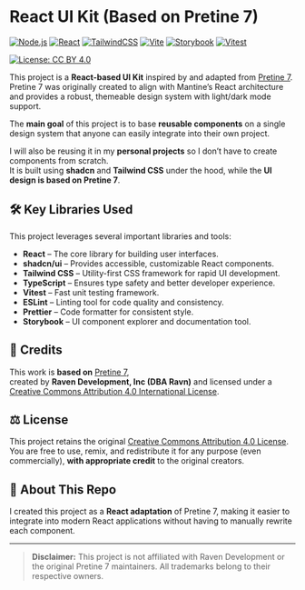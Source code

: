 # React UI Kit (Based on Pretine 7)

[![Node.js](https://img.shields.io/badge/node-22.18.0-blue?logo=node.js)](https://nodejs.org/)
[![React](https://img.shields.io/badge/react-19.1.0-61DAFB?logo=react)](https://reactjs.org/)
[![TailwindCSS](https://img.shields.io/badge/tailwindcss-4.1.11-38B2AC?logo=tailwindcss)](https://tailwindcss.com/)
[![Vite](https://img.shields.io/badge/vite-7.0.4-646CFF?logo=vite)](https://vitejs.dev/)
[![Storybook](https://img.shields.io/badge/storybook-9.1.0-FF4785?logo=storybook)](https://storybook.js.org/)
[![Vitest](https://img.shields.io/badge/vitest-3.2.4-6E9F18?logo=vitest)](https://vitest.dev/)

[![License: CC BY 4.0](https://img.shields.io/badge/License-CC%20BY%204.0-lightgrey.svg)](https://creativecommons.org/licenses/by/4.0/)

This project is a **React-based UI Kit** inspired by and adapted from [Pretine 7](https://www.figma.com/community/file/1293978471602433537).  
Pretine 7 was originally created to align with Mantine’s React architecture and provides a robust, themeable design system with light/dark mode support.

The **main goal** of this project is to base **reusable components** on a single design system that anyone can easily integrate into their own project.

I will also be reusing it in my **personal projects** so I don’t have to create components from scratch.  
It is built using **shadcn** and **Tailwind CSS** under the hood, while the **UI design is based on Pretine 7**.

## 🛠️ Key Libraries Used

This project leverages several important libraries and tools:

- **React** – The core library for building user interfaces.
- **shadcn/ui** – Provides accessible, customizable React components.
- **Tailwind CSS** – Utility-first CSS framework for rapid UI development.
- **TypeScript** – Ensures type safety and better developer experience.
- **Vitest** – Fast unit testing framework.
- **ESLint** – Linting tool for code quality and consistency.
- **Prettier** – Code formatter for consistent style.
- **Storybook** – UI component explorer and documentation tool.

## 📄 Credits

This work is **based on** [Pretine 7](https://www.figma.com/community/file/1293978471602433537),  
created by **Raven Development, Inc (DBA Ravn)** and licensed under a [Creative Commons Attribution 4.0 International License](https://creativecommons.org/licenses/by/4.0/).

## ⚖ License

This project retains the original [Creative Commons Attribution 4.0 License](https://creativecommons.org/licenses/by/4.0/).  
You are free to use, remix, and redistribute it for any purpose (even commercially), **with appropriate credit** to the original creators.

## 🚀 About This Repo

I created this project as a **React adaptation** of Pretine 7, making it easier to integrate into modern React applications without having to manually rewrite each component.

---

> **Disclaimer:** This project is not affiliated with Raven Development or the original Pretine 7 maintainers. All trademarks belong to their respective owners.
